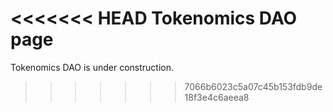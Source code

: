 <<<<<<< HEAD
Tokenomics DAO page
=======
Tokenomics DAO is under construction.
>>>>>>> 7066b6023c5a07c45b153fdb9de18f3e4c6aeea8
